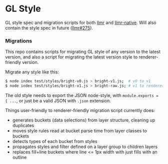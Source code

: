 GL Style
========

GL style spec and migration scripts for both [llmr](https://github.com/mapbox/llmr) and
[llmr-native](https://github.com/mapbox/llmr-native).
Will also contain the style spec in future ([llmr#275](https://github.com/mapbox/llmr/issues/275)).

### Migrations

This repo contains scripts for migrating GL style of any version to the latest version,
and also a script for migrating the latest version style to renderer-friendly version.

Migrate any style like this:

```bash
$ node index test/styles/bright-v0.js > bright-v1.js;  # v0 to v1
$ node index test/styles/bright-v1.js > bright-raw.js; # v1 to renderer-friendly
```

The old style needs to export the JSON node-style, with `module.exports = { ...`,
or just be a valid JSON with `.json` extension.

Things user-friendly to renderer-friendly migration script currently does:

- generates buckets (data selections) from layer structure, cleaning up duplicates
- moves style rules read at bucket parse time from layer classes to buckets
- detects types of each bucket from styles
- propagates styles and filter defined on a layer group to children layers
- replaces fill+line buckets where line <= 1px width with just fills with an outline
